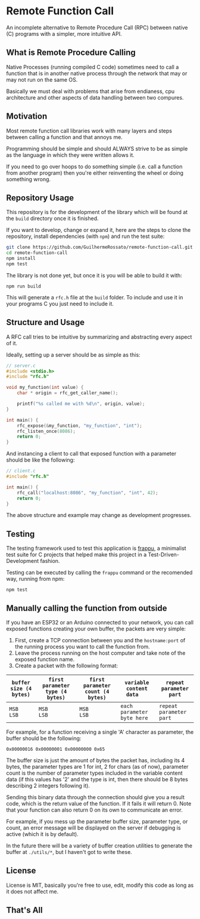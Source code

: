 # Remote Function Call

An incomplete alternative to Remote Procedure Call (RPC) between native (C) programs with a simpler, more intuitive API.

## What is Remote Procedure Calling

Native Processes (running compiled C code) sometimes need to call a function that is in another native process through the network that may or may not run on the same OS.

Basically we must deal with problems that arise from endianess, cpu architecture and other aspects of data handling between two compures.

## Motivation

Most remote function call libraries work with many layers and steps between calling a function and that annoys me.

Programming should be simple and should ALWAYS strive to be as simple as the language in which they were written allows it.

If you need to go over hoops to do something simple (i.e. call a function from another program) then you're either reinventing the wheel or doing something wrong.

## Repository Usage

This repository is for the development of the library which will be found at the `build` directory once it is finished.

If you want to develop, change or expand it, here are the steps to clone the repository, install dependencies (with `npm`) and run the test suite:

```bash
git clone https://github.com/GuilhermeRossato/remote-function-call.git
cd remote-function-call
npm install
npm test
```

The library is not done yet, but once it is you will be able to build it with:

```
npm run build
```

This will generate a `rfc.h` file at the `build` folder. To include and use it in your programs C you just need to include it.

## Structure and Usage

A RFC call tries to be intuitive by summarizing and abstracting every aspect of it.

Ideally, setting up a server should be as simple as this:

```c
// server.c
#include <stdio.h>
#include "rfc.h"

void my_function(int value) {
	char * origin = rfc_get_caller_name();

	printf("%s called me with %d\n", origin, value);
}

int main() {
	rfc_expose(&my_function, "my_function", "int");
	rfc_listen_once(8086);
	return 0;
}

```

And instancing a client to call that exposed function with a parameter should be like the following:


```c
// client.c
#include "rfc.h"

int main() {
	rfc_call("localhost:8086", "my_function", "int", 42);
	return 0;
}

```

The above structure and example may change as development progresses.

## Testing

The testing framework used to test this application is [frappu](https://github.com/GuilhermeRossato/frappu), a minimalist test suite for C projects that helped make this project in a Test-Driven-Development fashion.

Testing can be executed by calling the `frappu` command or the recomended way, running from npm:

```
npm test
```

## Manually calling the function from outside

If you have an ESP32 or an Arduino connected to your network, you can call exposed functions creating your own buffer, the packets are very simple:

1. First, create a TCP connection between you and the `hostname:port` of the running process you want to call the function from.
2. Leave the process running on the host computer and take note of the exposed function name.
3. Create a packet with the following format:

| `buffer size (4 bytes)` | `first parameter type (4 bytes)` | `first parameter count (4 bytes)` | `variable content data   ` | `repeat parameter part` |
| ----------------------- | -------------------------------- | --------------------------------- | -------------------------- | --- |
| `MSB              LSB ` | `MSB                        LSB` | `MSB                         LSB` | `each parameter byte here` | `repeat parameter part` |

For example, for a function receiving a single 'A' character as parameter, the buffer should be the following:

` 0x00000016 0x00000001 0x00000000 0x65 `

The buffer size is just the amount of bytes the packet has, including its 4 bytes, the parameter types are 1 for int, 2 for chars (as of now), parameter count is the number of parameter types included in the variable content data (if this values has '2' and the type is int, then there should be 8 bytes describing 2 integers following it).

Sending this binary data through the connection should give you a result code, which is the return value of the function. If it fails it will return 0. Note that your function can also return 0 on its own to communicate an error.

For example, if you mess up the parameter buffer size, parameter type, or count, an error message will be displayed on the server if debugging is active (which it is by default).

In the future there will be a variety of buffer creation utilities to generate the buffer at `./utils/*`, but I haven't got to write these.

## License

License is MIT, basically you're free to use, edit, modify this code as long as it does not affect me.

## That's All